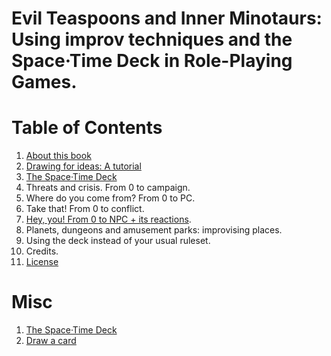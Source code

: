 # Evil Teaspoons and Inner Minotaurs: Using improv techniques and the Space·Time Deck in Role-Playing Games.

# Table of Contents

1. [About this book](ABOUT.md)
1. [Drawing for ideas: A tutorial](tutorial.md)
1. [The Space·Time Deck](cards.md)
1. Threats and crisis. From 0 to campaign.
1. Where do you come from? From 0 to PC.
1. Take that! From 0 to conflict.
1. [Hey, you! From 0 to NPC + its reactions](npc.md).
1. Planets, dungeons and amusement parks: improvising places.
1. Using the deck instead of your usual ruleset.
1. Credits.
1. [License](LICENSE.md)

# Misc

1. [The Space·Time Deck](deck.md)
1. [Draw a card](https://yoric.github.io/evil-teaspoons-and-inner-minotaurs/draw.html)
